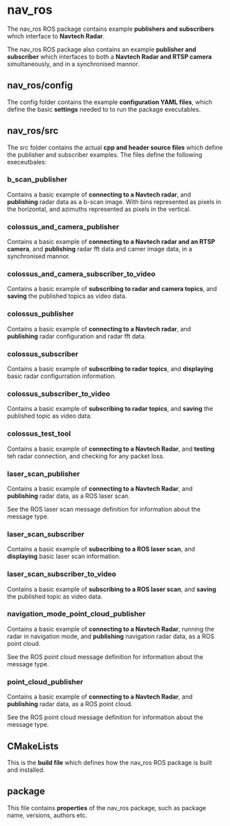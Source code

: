 # nav_ros

The nav_ros ROS package contains example **publishers and subscribers** which interface to **Navtech Radar**.

The nav_ros ROS package also contains an example **publisher and subscriber** which interfaces to both a **Navtech Radar and RTSP camera** simultaneously, and in a synchronised mannor.

## nav_ros/config

The config folder contains the example **configuration YAML files**, which define the basic **settings** needed to to run the package executables.

## nav_ros/src

The src folder contains the actual **cpp and header source files** which define the publisher and subscriber examples. The files define the following execeutbales:

### b_scan_publisher

Contains a basic example of **connecting to a Navtech radar**, and **publishing** radar data as a b-scan image. With bins represented as pixels in the horizontal, and azimuths represented as pixels in the vertical.

### colossus_and_camera_publisher

Contains a basic example of **connecting to a Navtech radar and an RTSP camera**, and **publishing** radar fft data and camer image data, in a synchronised mannor.

### colossus_and_camera_subscriber_to_video

Contains a basic example of **subscribing to radar and camera topics**, and **saving** the published topics as video data.

### colossus_publisher

Contains a basic example of **connecting to a Navtech radar**, and **publishing** radar configuration and radar fft data.

### colossus_subscriber

Contains a basic example of **subscribing to radar topics**, and **displaying** basic radar configurration information.

### colossus_subscriber_to_video

Contains a basic example of **subscribing to radar topics**, and **saving** the published topic as video data.

### colossus_test_tool

Contains a basic example of **connecting to a Navtech Radar**, and **testing** teh radar connection, and checking for any packet loss.

### laser_scan_publisher

Contains a basic example of **connecting to a Navtech Radar**, and **publishing** radar data, as a ROS laser scan.

See the ROS laser scan message definition for information about the message type.

### laser_scan_subscriber

Contains a basic example of **subscribing to a ROS laser scan**, and **displaying** basic laser scan information.

### laser_scan_subscriber_to_video

Contains a basic example of **subscribing to a ROS laser scan**, and **saving**  the published topic as video data.

### navigation_mode_point_cloud_publisher

Contains a basic example of **connecting to a Navtech Radar**, running the radar in navigation mode, and **publishing** navigation radar data, as a ROS point cloud.

See the ROS point cloud message definition for information about the message type.

### point_cloud_publisher

Contains a basic example of **connecting to a Navtech Radar**, and **publishing** radar data, as a ROS point cloud.

See the ROS point cloud message definition for information about the message type.

## CMakeLists

This is the **build file** which defines how the nav_ros ROS package is built and installed.

## package

This file contains **properties** of the nav_ros package, such as package name, versions, authors etc.